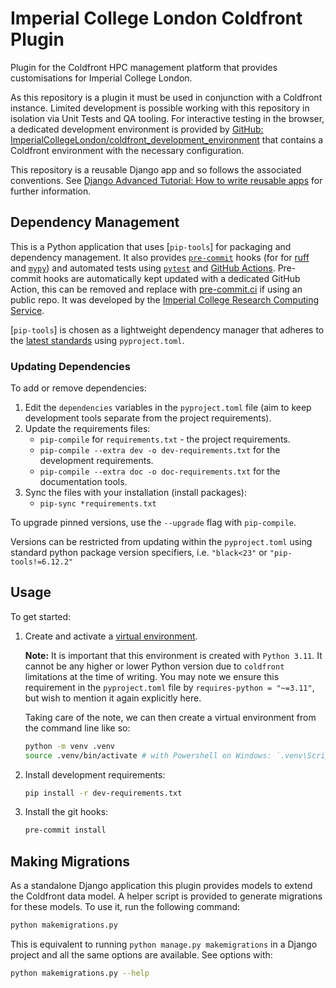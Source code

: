 # Imperial College London Coldfront Plugin

Plugin for the Coldfront HPC management platform that provides customisations for
Imperial College London.

As this repository is a plugin it must be used in conjunction with a Coldfront
instance. Limited development is possible working with this repository in isolation via
Unit Tests and QA tooling. For interactive testing in the browser, a dedicated
development environment is provided by [GitHub:
ImperialCollegeLondon/coldfront_development_environment] that contains a Coldfront
environment with the necessary configuration.

This repository is a reusable Django app and so follows the associated conventions. See
[Django Advanced Tutorial: How to write reusable apps] for further information.

[GitHub: ImperialCollegeLondon/coldfront_development_environment]: https://github.com/ImperialCollegeLondon/coldfront_development_environment
[Django Advanced Tutorial: How to write reusable apps]: https://docs.djangoproject.com/en/5.1/intro/reusable-apps/

## Dependency Management

This is a Python application that uses [`pip-tools`] for packaging and dependency management. It also provides [`pre-commit`](https://pre-commit.com/) hooks (for for [ruff](https://pypi.org/project/ruff/) and [`mypy`](https://mypy.readthedocs.io/en/stable/)) and automated tests using [`pytest`](https://pytest.org/) and [GitHub Actions](https://github.com/features/actions). Pre-commit hooks are automatically kept updated with a dedicated GitHub Action, this can be removed and replace with [pre-commit.ci](https://pre-commit.ci) if using an public repo. It was developed by the [Imperial College Research Computing Service](https://www.imperial.ac.uk/admin-services/ict/self-service/research-support/rcs/).

[`pip-tools`] is chosen as a lightweight dependency manager that adheres to the [latest standards](https://peps.python.org/pep-0621/) using `pyproject.toml`.

### Updating Dependencies

To add or remove dependencies:

1. Edit the `dependencies` variables in the `pyproject.toml` file (aim to keep development tools separate from the project requirements).
2. Update the requirements files:
   - `pip-compile` for `requirements.txt` - the project requirements.
   - `pip-compile --extra dev -o dev-requirements.txt` for the development requirements.
   - `pip-compile --extra doc -o doc-requirements.txt` for the documentation tools.
3. Sync the files with your installation (install packages):
   - `pip-sync *requirements.txt`

To upgrade pinned versions, use the `--upgrade` flag with `pip-compile`.

Versions can be restricted from updating within the `pyproject.toml` using standard python package version specifiers, i.e. `"black<23"` or `"pip-tools!=6.12.2"`

## Usage

To get started:

1. Create and activate a [virtual environment](https://docs.python.org/3/library/venv.html).

   **Note:** It is important that this environment is created with `Python 3.11`. It cannot be any higher or lower Python version due to `coldfront` limitations at the time of writing. You may note we ensure this requirement in the `pyproject.toml` file by `requires-python = "~=3.11"`, but wish to mention it again explicitly here.

   Taking care of the note, we can then create a virtual environment from the command line like so:

   ```bash
   python -m venv .venv
   source .venv/bin/activate # with Powershell on Windows: `.venv\Scripts\Activate.ps1`
   ```

2. Install development requirements:

   ```bash
   pip install -r dev-requirements.txt
   ```

3. Install the git hooks:

   ```bash
   pre-commit install
   ```

## Making Migrations

As a standalone Django application this plugin provides models to extend the
Coldfront data model. A helper script is provided to generate migrations for
these models. To use it, run the following command:

```bash
python makemigrations.py
```

This is equivalent to running `python manage.py makemigrations` in a Django
project and all the same options are available. See options with:

```bash
python makemigrations.py --help
```
